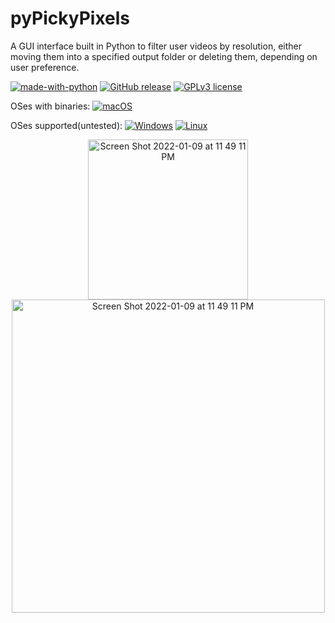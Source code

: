 # pyPickyPixels
A GUI interface built in Python to filter user videos by resolution, either moving them into a specified output folder or deleting them, depending on user preference.

[![made-with-python](https://img.shields.io/badge/Made%20with-Python-1f425f.svg)](https://www.python.org/)
[![GitHub release](https://img.shields.io/github/release/lukthony/pyPickyPixels)](https://GitHub.com/lukthony/pyPickyPixels/releases/)
[![GPLv3 license](https://img.shields.io/badge/License-GPLv3-blue.svg)](http://perso.crans.org/besson/LICENSE.html)

OSes with binaries:
[![macOS](https://svgshare.com/i/ZjP.svg)](https://svgshare.com/i/ZjP.svg)

OSes supported(untested):
[![Windows](https://svgshare.com/i/ZhY.svg)](https://svgshare.com/i/ZhY.svg)
[![Linux](https://svgshare.com/i/Zhy.svg)](https://svgshare.com/i/Zhy.svg)


<p align="center">
<img width="256" alt="Screen Shot 2022-01-09 at 11 49 11 PM" src="https://user-images.githubusercontent.com/65358837/148723146-80e01e97-8bac-425b-9830-3566af3d2915.png">


<img width="501" alt="Screen Shot 2022-01-09 at 11 49 11 PM" src="https://user-images.githubusercontent.com/65358837/148723122-e0c18604-1456-46e6-b867-726930430342.png">
</p
